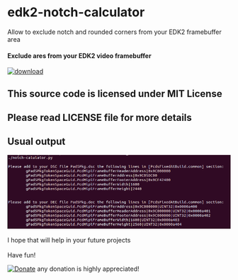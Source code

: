 # edk2-notch-calculator
Allow to exclude notch and rounded corners from your EDK2 framebuffer area

#### Exclude ares from your EDK2 video framebuffer
[![download](https://img.shields.io/github/downloads/serdeliuk/edk2-notch-calculator/total)](https://github.com/serdeliuk/edk2-notch-calculator/releases/download/1/edk2-notch-calculator.zip)

## This source code is licensed under MIT License
## Please read LICENSE file for more details

Usual output
---
![EDK2 notch calculator](https://github.com/serdeliuk/edk2-notch-calculator/blob/main/notch-calculator.png)

I hope that will help in your future projects<br><br>
Have fun!

[![Donate](https://img.shields.io/badge/Donate-PayPal-green.svg)](https://paypal.me/serdeliuk) any donation is highly appreciated!
